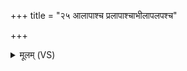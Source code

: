 +++
title = "२५ आलापाश्च प्रलापाश्चाभीलापलपश्च"

+++
<details><summary>मूलम् (VS)</summary>

आ॑ला॒पाश्च॑ प्रला॒पाश्चा॑भीलाप॒लप॑श्च॒ ये।  
शरी॑रं॒ सर्वे॒ प्रावि॑शन्ना॒युजः॑ प्र॒युजो॒ युजः॑ ॥
</details>